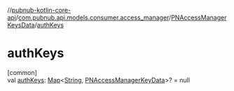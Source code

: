//[pubnub-kotlin-core-api](../../../index.md)/[com.pubnub.api.models.consumer.access_manager](../index.md)/[PNAccessManagerKeysData](index.md)/[authKeys](auth-keys.md)

# authKeys

[common]\
val [authKeys](auth-keys.md): [Map](https://kotlinlang.org/api/core/kotlin-stdlib/kotlin.collections/-map/index.html)&lt;[String](https://kotlinlang.org/api/core/kotlin-stdlib/kotlin/-string/index.html), [PNAccessManagerKeyData](../-p-n-access-manager-key-data/index.md)&gt;? = null

